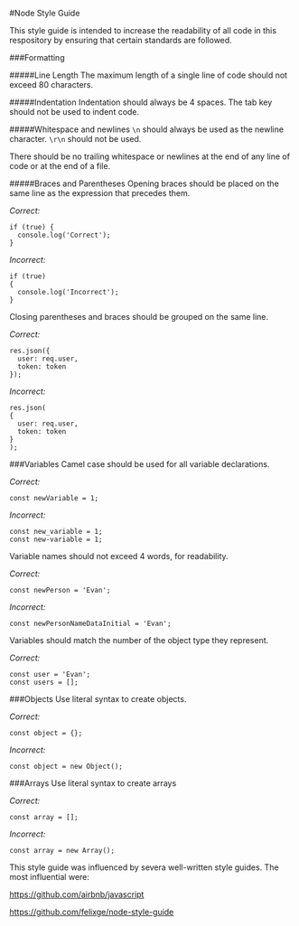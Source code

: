 #Node Style Guide

This style guide is intended to increase the readability of all code in this respository by ensuring that certain standards are followed.

###Formatting 

#####Line Length
The maximum length of a single line of code should not exceed 80 characters.

#####Indentation 
Indentation should always be 4 spaces. The tab key should not be used to indent code.

#####Whitespace and newlines
`\n` should always be used as the newline character. `\r\n` should not be used.

There should be no trailing whitespace or newlines at the end of any line of code or at the end of a file.

#####Braces and Parentheses
Opening braces should be placed on the same line as the expression that precedes them.

<i>Correct:</i>
```
if (true) {
  console.log('Correct');
}
```
<i>Incorrect:</i>
```
if (true)
{
  console.log('Incorrect');
}
```
Closing parentheses and braces should be grouped on the same line.

<i>Correct:</i>
```
res.json({
  user: req.user,
  token: token
});
```
<i>Incorrect:</i>
```
res.json(
{
  user: req.user,
  token: token
}
);
```

###Variables
Camel case should be used for all variable declarations.

<i>Correct:</i>
```
const newVariable = 1;
```
<i>Incorrect:</i>
```
const new_variable = 1;
const new-variable = 1;
```

Variable names should not exceed 4 words, for readability.

<i>Correct:</i>
```
const newPerson = 'Evan';
```
<i>Incorrect:</i>
```
const newPersonNameDataInitial = 'Evan';
```

Variables should match the number of the object type they represent.

<i>Correct:</i>
```
const user = 'Evan';
const users = [];
```

###Objects
Use literal syntax to create objects.

<i>Correct:</i>
```
const object = {};
```
<i>Incorrect:</i>
```
const object = new Object();
```
###Arrays
Use literal syntax to create arrays

<i>Correct:</i>
```
const array = [];
```
<i>Incorrect:</i>
```
const array = new Array();
```

This style guide was influenced by severa well-written style guides. The most influential were:

https://github.com/airbnb/javascript

https://github.com/felixge/node-style-guide

